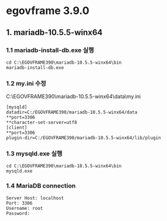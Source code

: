 # egovframe 3.9.0

## 1. mariadb-10.5.5-winx64

### 1.1 mariadb-install-db.exe 실행

```
cd C:\EGOVFRAME390\mariadb-10.5.5-winx64\bin
mariadb-install-db.exe
```

### 1.2 my.ini 수정

C:\EGOVFRAME390\mariadb-10.5.5-winx64\data\my.ini
```
[mysqld]
datadir=C:/EGOVFRAME390/mariadb-10.5.5-winx64/data
**port=3306
**character-set-server=utf8
[client]
**port=3306
plugin-dir=C:/EGOVFRAME390/mariadb-10.5.5-winx64/lib/plugin
```

### 1.3 mysqld.exe 실행

```
cd C:\EGOVFRAME390\mariadb-10.5.5-winx64\bin
mysqld.exe
```

### 1.4 MariaDB connection
```
Server Host: localhost
Port: 3306
Username: root
Password:
```
